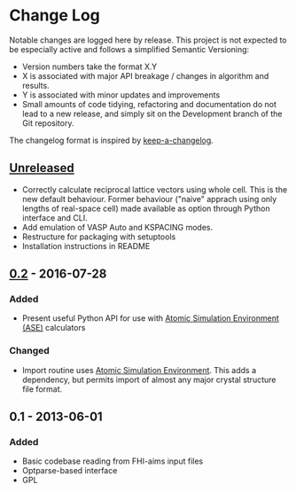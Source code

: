 # Change Log

Notable changes are logged here by release. This project is not
expected to be especially active and follows a simplified Semantic Versioning:

- Version numbers take the format X.Y
- X is associated with major API breakage / changes in algorithm and results.
- Y is associated with minor updates and improvements
- Small amounts of code tidying, refactoring and documentation do not
  lead to a new release, and simply sit on the Development branch of
  the Git repository.

The changelog format is inspired by [keep-a-changelog](https://github.com/olivierlacan/keep-a-changelog).

## [Unreleased]
- Correctly calculate reciprocal lattice vectors using whole
  cell. This is the new default behaviour. Former behaviour ("naive"
  apprach using only lengths of real-space cell) made available as
  option through Python interface and CLI.
- Add emulation of VASP Auto and KSPACING modes.
- Restructure for packaging with setuptools
- Installation instructions in README

## [0.2] - 2016-07-28

### Added
- Present useful Python API for use with [Atomic Simulation Environment (ASE)](https://wiki.fysik.dtu.dk/ase/) calculators

### Changed
- Import routine uses [Atomic Simulation Environment](https://wiki.fysik.dtu.dk/ase/). This adds a
  dependency, but permits import of almost any major crystal structure
  file format.

## 0.1 - 2013-06-01

### Added
- Basic codebase reading from FHI-aims input files
- Optparse-based interface
- GPL

[Unreleased]: https://github.com/wmd-group/kgrid/compare/v0.2...HEAD
[0.2]: https://github.com/wmd-group/kgrid/compare/v0.1...v0.2
